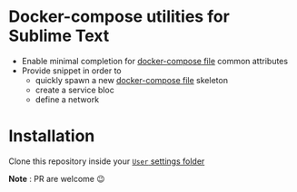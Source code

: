 # Docker-compose utilities for Sublime Text

- Enable minimal completion for [docker-compose file](https://docs.docker.com/compose/compose-file/) common attributes
- Provide snippet in order to
    - quickly spawn a new [docker-compose file](https://docs.docker.com/compose/compose-file/) skeleton
    - create a service bloc
    - define a network

# Installation

Clone this repository inside your [`User` settings folder](https://docs.sublimetext.io/guide/getting-started/basic-concepts.html#the-data-directory)

**Note** : PR are welcome 😉
